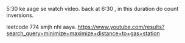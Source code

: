 5:30 ke aage se watch video.
back at 6:30 , in this duration do count inversions.

leetcode 774 smjh nhi aaya.
https://www.youtube.com/results?search_query=minimize+maximize+distance+to+gas+station
